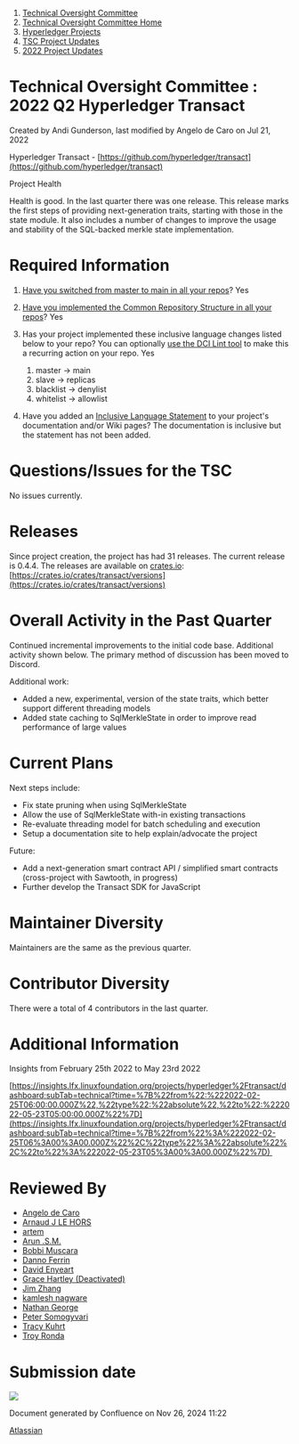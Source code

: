1. [Technical Oversight Committee](index.html)
2. [Technical Oversight Committee Home](Technical-Oversight-Committee-Home_21430274.html)
3. [Hyperledger Projects](Hyperledger-Projects_21447704.html)
4. [TSC Project Updates](TSC-Project-Updates_21430854.html)
5. [2022 Project Updates](2022-Project-Updates_21443095.html)

# Technical Oversight Committee : 2022 Q2 Hyperledger Transact

Created by Andi Gunderson, last modified by Angelo de Caro on Jul 21, 2022

Hyperledger Transact - [https://github.com/hyperledger/transact](https://github.com/hyperledger/transact)

Project Health

Health is good. In the last quarter there was one release. This release marks the first steps of providing next-generation traits, starting with those in the state module. It also includes a number of changes to improve the usage and stability of the SQL-backed merkle state implementation.

# Required Information

1. [Have you switched from master to main in all your repos](https://lf-hyperledger.atlassian.net/wiki/display/TSC/Projects+have+two+quarters+to+comply+with+common+repo+structure?focusedCommentId=21452776)? Yes
   
2. [Have you implemented the Common Repository Structure in all your repos](https://tsc.hyperledger.org/repository-structure.html)? Yes
   
3. Has your project implemented these inclusive language changes listed below to your repo? You can optionally [use the DCI Lint tool](https://github.com/petermetz/gh-action-dci-lint#usage) to make this a recurring action on your repo. Yes
   
   1. master → main
   2. slave → replicas
   3. blacklist → denylist
   4. whitelist → allowlist
4. Have you added an [Inclusive Language Statement](https://lf-hyperledger.atlassian.net/wiki/display/TSC/Inclusive+Language+Example) to your project's documentation and/or Wiki pages? The documentation is inclusive but the statement has not been added.
   

# Questions/Issues for the TSC

No issues currently.

# Releases

Since project creation, the project has had 31 releases. The current release is 0.4.4. The releases are available on [crates.io](http://crates.io): [https://crates.io/crates/transact/versions](https://crates.io/crates/transact/versions)

# Overall Activity in the Past Quarter

Continued incremental improvements to the initial code base. Additional activity shown below. The primary method of discussion has been moved to Discord.

Additional work:

- Added a new, experimental, version of the state traits, which better support different threading models
- Added state caching to SqlMerkleState in order to improve read performance of large values

# Current Plans

Next steps include: 

- Fix state pruning when using SqlMerkleState
- Allow the use of SqlMerkleState with-in existing transactions
- Re-evaluate threading model for batch scheduling and execution
- Setup a documentation site to help explain/advocate the project

Future:

- Add a next-generation smart contract API / simplified smart contracts (cross-project with Sawtooth, in progress)
- Further develop the Transact SDK for JavaScript

# Maintainer Diversity

Maintainers are the same as the previous quarter.

# Contributor Diversity

There were a total of 4 contributors in the last quarter.

# Additional Information

Insights from February 25th 2022 to May 23rd 2022

[https://insights.lfx.linuxfoundation.org/projects/hyperledger%2Ftransact/dashboard;subTab=technical?time=%7B%22from%22:%222022-02-25T06:00:00.000Z%22,%22type%22:%22absolute%22,%22to%22:%222022-05-23T05:00:00.000Z%22%7D](https://insights.lfx.linuxfoundation.org/projects/hyperledger%2Ftransact/dashboard;subTab=technical?time=%7B%22from%22%3A%222022-02-25T06%3A00%3A00.000Z%22%2C%22type%22%3A%22absolute%22%2C%22to%22%3A%222022-05-23T05%3A00%3A00.000Z%22%7D) 

# Reviewed By

- [Angelo de Caro](https://lf-hyperledger.atlassian.net/wiki/people/70121:d6b0f0e4-825f-4f16-88e1-4d14e95f2f10?ref=confluence)
- [Arnaud J LE HORS](https://lf-hyperledger.atlassian.net/wiki/people/70121:0e75e3b8-500a-4067-9f7e-ed46e91bcb9d?ref=confluence)
- [artem](https://lf-hyperledger.atlassian.net/wiki/people/557058:5196a62e-7a77-4c97-8180-ae5a5992fb63?ref=confluence)
- [Arun .S.M.](https://lf-hyperledger.atlassian.net/wiki/people/621a0e5097d313006ba7386a?ref=confluence)
- [Bobbi Muscara](https://lf-hyperledger.atlassian.net/wiki/people/5c4cb1b7d8bbb7445c0a457e?ref=confluence)
- [Danno Ferrin](https://lf-hyperledger.atlassian.net/wiki/people/5b7f2d80c4e4892a5b789551?ref=confluence)
- [David Enyeart](https://lf-hyperledger.atlassian.net/wiki/people/712020:30d7e775-8a5d-4896-8950-8da2af027639?ref=confluence)
- [Grace Hartley (Deactivated)](https://lf-hyperledger.atlassian.net/wiki/people/5c3e0cd1ff324728a1db2448?ref=confluence)
- [Jim Zhang](https://lf-hyperledger.atlassian.net/wiki/people/712020:e39af0bd-79c1-49e2-887c-a74cef87f822?ref=confluence)
- [kamlesh nagware](https://lf-hyperledger.atlassian.net/wiki/people/557058:8e1fc425-f938-4b39-ad13-9cd8b0ddde52?ref=confluence)
- [Nathan George](https://lf-hyperledger.atlassian.net/wiki/people/712020:3e7556ab-cdb8-47f5-8b68-12a3378021fd?ref=confluence)
- [Peter Somogyvari](https://lf-hyperledger.atlassian.net/wiki/people/557058:cae262a4-be99-4f5e-a36e-bf20a5c795f2?ref=confluence)
- [Tracy Kuhrt](https://lf-hyperledger.atlassian.net/wiki/people/712020:eb6ae9c3-aa8e-40ba-9dab-a6969b1ac52e?ref=confluence)
- [Troy Ronda](https://lf-hyperledger.atlassian.net/wiki/people/557058:c854f35a-2b58-4be3-9003-ca2a67495580?ref=confluence)

# Submission date

![](plugins/servlet/confluence/placeholder/unknown-macro)

Document generated by Confluence on Nov 26, 2024 11:22

[Atlassian](http://www.atlassian.com/)
